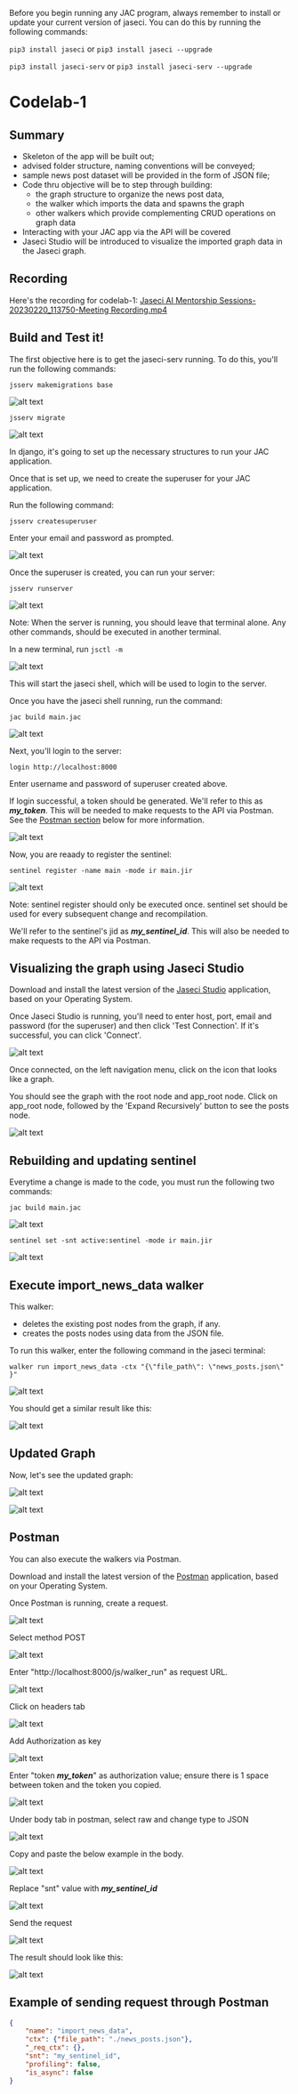Before you begin running any JAC program, always remember to install or update your current version of jaseci. You can do this by running the following commands:

`pip3 install jaseci` or `pip3 install jaseci --upgrade`

`pip3 install jaseci-serv` or `pip3 install jaseci-serv --upgrade`


# Codelab-1

## Summary

* Skeleton of the app will be built out;
* advised folder structure, naming conventions will be conveyed; 
* sample news post dataset will be provided in the form of JSON file; 
* Code thru objective will be to step through building: 
    * the graph structure to organize the news post data,
    * the walker which imports the data and spawns the graph
    * other walkers which provide complementing CRUD operations on graph data
* Interacting with your JAC app via the API will be covered
* Jaseci Studio will be introduced to visualize the imported graph data in the Jaseci graph.

## Recording

Here's the recording for codelab-1: [Jaseci AI Mentorship Sessions-20230220_113750-Meeting Recording.mp4](https://v75corp-my.sharepoint.com/personal/eldon_marks_v75inc_com/_layouts/15/stream.aspx?id=%2Fpersonal%2Feldon%5Fmarks%5Fv75inc%5Fcom%2FDocuments%2FRecordings%2FJaseci%20AI%20Mentorship%20Sessions%2D20230220%5F113750%2DMeeting%20Recording%2Emp4&ga=1)


## Build and Test it!

The first objective here is to get the jaseci-serv running. To do this, you'll run the following commands: 

`jsserv makemigrations base`

![alt text](https://github.com/Jaseci-Labs/inr-codelabs/blob/codelab-1/images/c1_make_migrations.png?raw=true)


`jsserv migrate`

![alt text](https://github.com/Jaseci-Labs/inr-codelabs/blob/codelab-1/images/c1_jsserv_migrate.png?raw=true)


In django, it's going to set up the necessary structures to run your JAC application.

Once that is set up, we need to create the superuser for your JAC application.

Run the following command:

`jsserv createsuperuser`

Enter your email and password as prompted.

![alt text](https://github.com/Jaseci-Labs/inr-codelabs/blob/codelab-1/images/c1_createsuperuser.png?raw=true)

Once the superuser is created, you can run your server: 

`jsserv runserver`

![alt text](https://github.com/Jaseci-Labs/inr-codelabs/blob/codelab-1/images/c1_runserver.png?raw=true)

Note: When the server is running, you should leave that terminal alone. Any other commands, should be executed in another terminal. 

In a new terminal, run `jsctl -m` 

![alt text](https://github.com/Jaseci-Labs/inr-codelabs/blob/codelab-1/images/c1_start_jsctl.png?raw=true)

This will start the jaseci shell, which will be used to login to the server.

Once you have the jaseci shell running, run the command:

`jac build main.jac`

![alt text](https://github.com/Jaseci-Labs/inr-codelabs/blob/codelab-1/images/c1_build.png?raw=true)


Next, you'll login to the server: 

`login http://localhost:8000`

Enter username and password of superuser created above.

If login successful, a token should be generated. We'll refer to this as ***my_token***. This will be needed to make requests to the API via Postman. See the [Postman section](#Postman "Go to Postman section") below for more information.

![alt text](https://github.com/Jaseci-Labs/inr-codelabs/blob/codelab-1/images/c1_jsctl_login.png?raw=true)


Now, you are reaady to register the sentinel: 

`sentinel register -name main -mode ir main.jir`

![alt text](https://github.com/Jaseci-Labs/inr-codelabs/blob/codelab-1/images/c1_register_sentinel.png?raw=true)

Note: sentinel register should only be executed once. sentinel set should be used for every subsequent change and recompilation.

We'll refer to the sentinel's jid as ***my_sentinel_id***. This will also be needed to make requests to the API via Postman.


## Visualizing the graph using Jaseci Studio

Download and install the latest version of the [Jaseci Studio](https://github.com/Jaseci-Labs/jaseci/releases) application, based on your Operating System.

Once Jaseci Studio is running, you'll need to enter host, port, email and password (for the superuser) and then click 'Test Connection'. If it's successful, you can click 'Connect'.

![alt text](https://github.com/Jaseci-Labs/inr-codelabs/blob/codelab-1/images/c1_jaseci_studio_login.png?raw=true)

Once connected, on the left navigation menu, click on the icon that looks like a graph.

You should see the graph with the root node and app_root node. Click on app_root node, followed by the 'Expand Recursively' button to see the posts node.

![alt text](https://github.com/Jaseci-Labs/inr-codelabs/blob/codelab-1/images/c1_jaseci_graph.png?raw=true)


## Rebuilding and updating sentinel

Everytime a change is made to the code, you must run the following two commands: 

`jac build main.jac`

![alt text](https://github.com/Jaseci-Labs/inr-codelabs/blob/codelab-1/images/c1_rebuild.png?raw=true)

`sentinel set -snt active:sentinel -mode ir main.jir`

![alt text](https://github.com/Jaseci-Labs/inr-codelabs/blob/codelab-1/images/c1_updating_sentinel.png?raw=true)


## Execute import_news_data walker

This walker:
- deletes the existing post nodes from the graph, if any.
- creates the posts nodes using data from the JSON file.

To run this walker, enter the following command in the jaseci terminal: 

`walker run import_news_data -ctx "{\"file_path\": \"news_posts.json\" }"`

![alt text](https://github.com/Jaseci-Labs/inr-codelabs/blob/codelab-1/images/c1_execute_import_newsdata.png?raw=true)

You should get a similar result like this: 

![alt text](https://github.com/Jaseci-Labs/inr-codelabs/blob/codelab-1/images/c1_import_newsdata_result.png?raw=true)


## Updated Graph

Now, let's see the updated graph: 

![alt text](https://github.com/Jaseci-Labs/inr-codelabs/blob/codelab-1/images/c1_updated_graph_1.png?raw=true)

![alt text](https://github.com/Jaseci-Labs/inr-codelabs/blob/codelab-1/images/c1_updated_graph_2.png?raw=true)



## Postman

You can also execute the walkers via Postman.

Download and install the latest version of the [Postman](https://www.postman.com/downloads/) application, based on your Operating System.

Once Postman is running, create a request.

![alt text](https://github.com/Jaseci-Labs/inr-codelabs/blob/codelab-1/images/c1_postman_create_request.png?raw=true)


Select method POST

![alt text](https://github.com/Jaseci-Labs/inr-codelabs/blob/codelab-1/images/c1_postman_method_post.png?raw=true)


Enter "http://localhost:8000/js/walker_run" as request URL.

![alt text](https://github.com/Jaseci-Labs/inr-codelabs/blob/codelab-1/images/c1_postman_request_url.png?raw=true)

Click on headers tab

![alt text](https://github.com/Jaseci-Labs/inr-codelabs/blob/codelab-1/images/c1_postman_headers_tab.png?raw=true)

Add Authorization as key

![alt text](https://github.com/Jaseci-Labs/inr-codelabs/blob/codelab-1/images/c1_postman_authorization_key.png?raw=true)

Enter "token ***my_token***" as authorization value; ensure there is 1 space between token and the token you copied.

![alt text](https://github.com/Jaseci-Labs/inr-codelabs/blob/codelab-1/images/c1_postman_authorization_value.png?raw=true)

Under body tab in postman, select raw and change type to JSON

![alt text](https://github.com/Jaseci-Labs/inr-codelabs/blob/codelab-1/images/c1_postman_body_type_json.png?raw=true)

Copy and paste the below example in the body.

![alt text](https://github.com/Jaseci-Labs/inr-codelabs/blob/codelab-1/images/c1_postman_body_example.png?raw=true)

Replace "snt" value with ***my_sentinel_id*** 

![alt text](https://github.com/Jaseci-Labs/inr-codelabs/blob/codelab-1/images/c1_postman_body_replace_sentinel.png?raw=true)

Send the request

![alt text](https://github.com/Jaseci-Labs/inr-codelabs/blob/codelab-1/images/c1_postman_send_request.png?raw=true)


The result should look like this:

![alt text](https://github.com/Jaseci-Labs/inr-codelabs/blob/codelab-1/images/c1_postman_result.png?raw=true)


## Example of sending request through Postman


``` JSON
{
    "name": "import_news_data",
    "ctx": {"file_path": "./news_posts.json"},
    "_req_ctx": {},
    "snt": "my_sentinel_id",
    "profiling": false,
    "is_async": false
}
```
